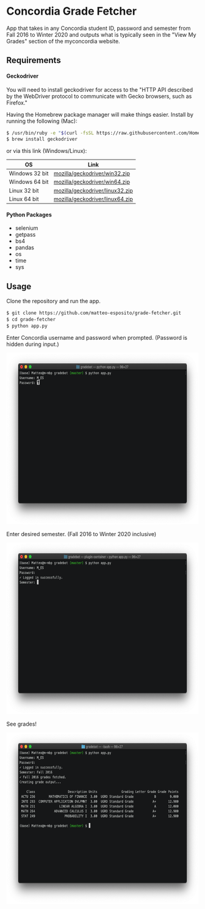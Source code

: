 # Concordia Grade Fetcher

App that takes in any Concordia student ID, password and semester from Fall 2016 to Winter 2020 and outputs what is typically seen in the "View My Grades" section of the myconcordia website.

## Requirements

#### Geckodriver
You will need to install geckodriver for access to the "HTTP API described by the WebDriver protocol to communicate with Gecko browsers, such as Firefox." 

Having the Homebrew package manager will make things easier. Install by running the following (Mac):

```bash
$ /usr/bin/ruby -e "$(curl -fsSL https://raw.githubusercontent.com/Homebrew/install/master/install)"
$ brew install geckodriver
```

or via this link (Windows/Linux):

|OS|Link|
|--|--|
|Windows 32 bit| [mozilla/geckodriver/win32.zip](https://github.com/mozilla/geckodriver/releases/download/v0.24.0/geckodriver-v0.24.0-win32.zip)|
|Windows 64 bit| [mozilla/geckodriver/win64.zip](https://github.com/mozilla/geckodriver/releases/download/v0.24.0/geckodriver-v0.24.0-win64.zip)|
|Linux 32 bit| [mozilla/geckodriver/linux32.zip](https://github.com/mozilla/geckodriver/releases/download/v0.24.0/geckodriver-v0.24.0-linux32.tar.gz)|
|Linux 64 bit| [mozilla/geckodriver/linux64.zip](https://github.com/mozilla/geckodriver/releases/download/v0.24.0/geckodriver-v0.24.0-linux64.tar.gz)|

#### Python Packages
* selenium
* getpass
* bs4
* pandas
* os
* time
* sys

## Usage

Clone the repository and run the app.
```bash
$ git clone https://github.com/matteo-esposito/grade-fetcher.git
$ cd grade-fetcher
$ python app.py
```

Enter Concordia username and password when prompted. (Password is hidden during input.)

<p align="center">
  <img src="/assets/1.png" height="449" width="668">
</p>

Enter desired semester. (Fall 2016 to Winter 2020 inclusive)

<p align="center">
  <img src="/assets/2.png" height="449" width="668">
</p>

See grades!

<p align="center">
  <img src="/assets/3.png" height="449" width="668">
</p>

